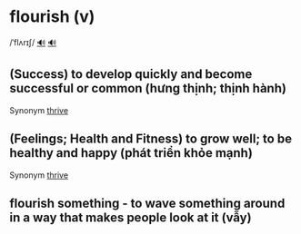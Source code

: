 # flourish (v)

/ˈflʌrɪʃ/ [🔊](https://www.oxfordlearnersdictionaries.com/media/english/uk_pron/f/flo/flour/flourish__gb_1.mp3) [🔊](https://www.oxfordlearnersdictionaries.com/media/english/us_pron/f/flo/flour/flourish__us_1.mp3)

## (Success) to develop quickly and become successful or common (hưng thịnh; thịnh hành)

Synonym [thrive]()

## (Feelings; Health and Fitness) to grow well; to be healthy and happy (phát triển khỏe mạnh)

Synonym [thrive]()

## flourish something - to wave something around in a way that makes people look at it (vẫy)